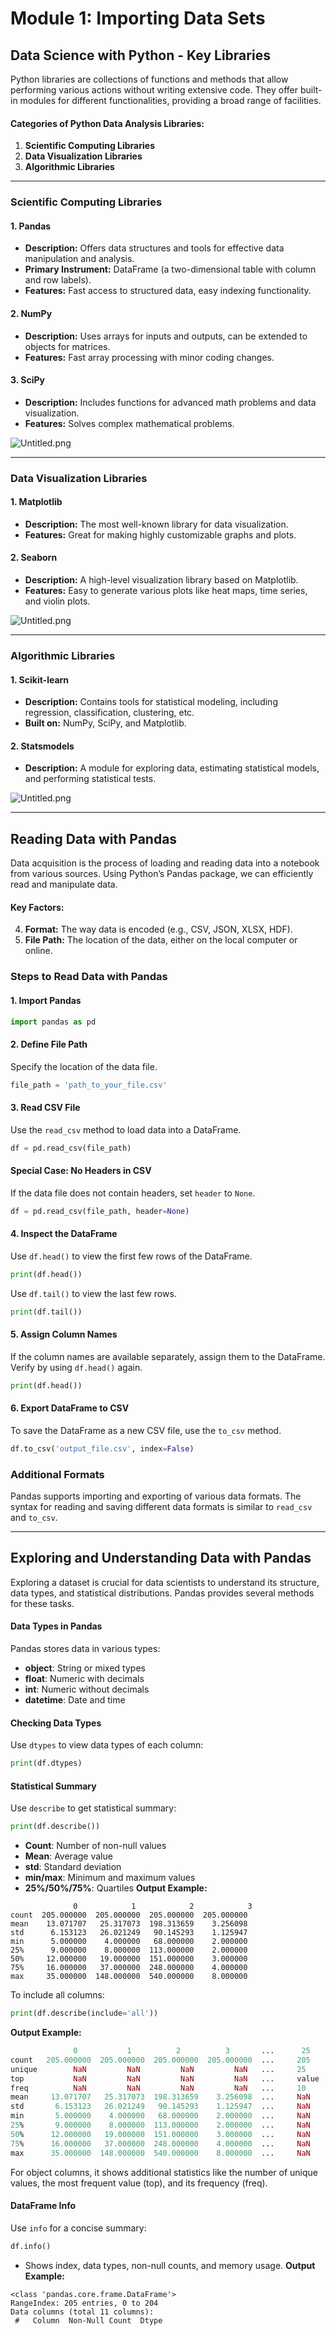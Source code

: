 

# Module 1: Importing Data Sets
## Data Science with Python - Key Libraries
Python libraries are collections of functions and methods that allow performing various actions without writing extensive code. They offer built-in modules for different functionalities, providing a broad range of facilities.
#### Categories of Python Data Analysis Libraries:
1. **Scientific Computing Libraries**
2. **Data Visualization Libraries**
3. **Algorithmic Libraries**

___
### Scientific Computing Libraries
#### 1. **Pandas**
- **Description:** Offers data structures and tools for effective data manipulation and analysis.
- **Primary Instrument:** DataFrame (a two-dimensional table with column and row labels).
- **Features:** Fast access to structured data, easy indexing functionality.
#### 2. **NumPy**
- **Description:** Uses arrays for inputs and outputs, can be extended to objects for matrices.
- **Features:** Fast array processing with minor coding changes.
#### 3. **SciPy**
- **Description:** Includes functions for advanced math problems and data visualization.
- **Features:** Solves complex mathematical problems.

![Untitled.png](https://prod-files-secure.s3.us-west-2.amazonaws.com/03e82b26-cccb-4906-bb56-adabcbdc0655/997ac361-58a8-4f04-bb0f-79fea4baa761/Untitled.png?X-Amz-Algorithm=AWS4-HMAC-SHA256&X-Amz-Content-Sha256=UNSIGNED-PAYLOAD&X-Amz-Credential=ASIAZI2LB4666GMW2VKC%2F20250206%2Fus-west-2%2Fs3%2Faws4_request&X-Amz-Date=20250206T201555Z&X-Amz-Expires=3600&X-Amz-Security-Token=IQoJb3JpZ2luX2VjEEsaCXVzLXdlc3QtMiJFMEMCHw03y%2BUAlgzV6uWGRGcds4P6HHJ7i%2BKpm1PSST%2BWfHoCIGUzlxWDWlTRgXzgjLocsXyYZE8iPjb%2FS90g6X7PMN2AKv8DCGMQABoMNjM3NDIzMTgzODA1IgxUwQ3GZspHHOjcsqsq3ANsRdlQ6ZGp6g2IERsDgQuniWDF28sEWM2y5TJ%2FKr3H2v2Lg3gBRDtEIT%2FDCzmuvodqiueLlnVRFsxuxrEtzup7ba3QseqXuBeKUVEa5TMyMdgDVgowVPNDRkb8JIGw76nsolSTniZjEz4%2F23sK%2FD1fdTTLjRFYgbxCSy34hZMpkVG0h8oB0T%2B90dr%2FY%2BrnazVk9%2BsI96tC2WC5jI1%2FthsN4cGNJ%2FxGuM13n19PVJGlBf4%2Ft%2FQLhq%2FWQYrHSq%2BwlCfqfAy5q%2F%2BZmnSbZ3Ph5%2FWftdzBOd%2FDFpxM57wRlyhoob7nxKaedruGXR2ie8bEAop3PwXSpku8lNvM2KguEEpGkH5EGgA2rj%2FOITkIU5IT90Rwyx3F7%2BuXO3WUrQomHgqopUMTpkTj7aVRFeurQjaN1ip29gDta%2BYQtREXtaQbSSPhwlT1EQdcQBVWkxGjvzu7AQlf1ODtd5PgagOARF9Oww%2FYYkd1GF2OOHxZMM6hNk4Fris3p1GOZrVva0RS%2FJztYP8yHMQDP%2BL35MIOCHvJqKCIeDt4DGvU5Q%2FfrTJY1Qy4nWnkQsjVm1siRM81wpyyLU1bUOIV%2BTGsuGcsP6oWjSAeevfMrHMEfIMkkgczGF%2BvjaoDfolFdAdHRzDD%2B5O9BjqnASfRJoABQQQbu7PO0LGusLdPQlYhSxCGwrGwvQVXdGltZfZDQtge7KpLPV%2BnCHqxKOfziXPp5ZSeMrGiRHCeGHVpMeaXUwmmeE4F0JCbHHzvhKIOYicLr5FvBwse%2BgnwXbxQe5xoL%2Fb%2BxF%2Fi952FfF1dkTfJZP6rZwEo96%2FZCUjW8sLB6lXUAwvxI0Td0Te6pSLOC62ctrCJ8XdaZBLAX9hXt%2F%2F1A2F0&X-Amz-Signature=b6ea7e122769b70d4f258dcf9a4dd35eab7c9914a673b13f1c708b833cec42c2&X-Amz-SignedHeaders=host&x-id=GetObject)
___
### Data Visualization Libraries
#### 1. **Matplotlib**
- **Description:** The most well-known library for data visualization.
- **Features:** Great for making highly customizable graphs and plots.
#### 2. **Seaborn**
- **Description:** A high-level visualization library based on Matplotlib.
- **Features:** Easy to generate various plots like heat maps, time series, and violin plots.

![Untitled.png](https://prod-files-secure.s3.us-west-2.amazonaws.com/03e82b26-cccb-4906-bb56-adabcbdc0655/733d1e42-5a53-4fd8-90c1-3d85254369a6/Untitled.png?X-Amz-Algorithm=AWS4-HMAC-SHA256&X-Amz-Content-Sha256=UNSIGNED-PAYLOAD&X-Amz-Credential=ASIAZI2LB4665S45FF23%2F20250206%2Fus-west-2%2Fs3%2Faws4_request&X-Amz-Date=20250206T201554Z&X-Amz-Expires=3600&X-Amz-Security-Token=IQoJb3JpZ2luX2VjEEsaCXVzLXdlc3QtMiJGMEQCIBe%2BmWjuJb0k49JinRSE0gBiahJYV4WIMlCuxGbQse%2FYAiBQm17YBDGBKt3U9h54jnosHsIeJEAVKuoW3RO%2FM4jKcSr%2FAwhjEAAaDDYzNzQyMzE4MzgwNSIMso49i1inhxZf7DBAKtwDEitR7K2udJwsDXuVV9fum9bHTgu9qTeC3BAyY3pomUqli8W3iTeojxpB8e4%2FwFnuoUCVpfk9J%2BkNlUmFfCTR6vOOtL9N8C2fmqP1OqNfBm7Bw0HOC%2BOFuFzB1WCF4LLP25%2FNn%2Fhn9i6ufC3pQ39zHWWRwo3CiPRSz1ZMXiNBZYx6DixS6CRSsul6aK89KYEEpERqNK2U5JKDO%2FlMifj8UczUV3rS7lIUIazxrXTySEwQ6LyIYmfNMnK%2FjtIVzN5pgmPkbr7paUs4ubYkrRNPWpmM8d70wI4UibJjMafamSPW0TJ33pa%2FRwtozcEkfhOYDUR0PR%2Bw0FF20AZbMr6QWHHsjpt74U8PPTMdfzLkpsZPlf0LxjTeK0Y3au9NT%2B0WAP%2B%2FCVypRR7EyP28z3qrF15gRcBeIO1K5kppkCDoSfaa4i6ma%2F8J%2B9pBRWrkC6QFs%2BwE5e6oywv3jhJ4HLhbNmkM0R3rY6OagaaLmwySQgXELmKTkC8vdvilHyvVk8QGE7Es3c%2B5Zo%2BFZxQLwclVlcEfMaTiALaVID5cHZGdKc%2F%2F59KQVsxkaUl%2FzBILvcXi6zaqnXhv5LBiR7j%2F8rXXkG5hQhQPHuozz%2B1FEvt1rpIZ9amQIleSTdDSLY4w2%2FuTvQY6pgG3yniOFZqhXQF56uDi35FMRTkrt52%2B%2F1dNvvBtA0bdX7H92oFJ4gOU7xsHJoWjyY8mCYGtvTdgWtPXD%2FfJx1Gz2s235%2FWimCIW%2Fhu4SHqB%2F6jHj2T6x%2BDknK8GWqxC3WYg3ivCxVVrPQlQyfRFR2GrFPSIrn0J2ZALyzOtDYAX3EJ1J7onx78O52X8U6WrOHZwfYnx1xMnsPQeDKMO4onyrwTMU%2B3X&X-Amz-Signature=3aacc058a44fa8773c3409f815b6051ae0a6349e4c3291832df58c0c635855b2&X-Amz-SignedHeaders=host&x-id=GetObject)
___
### Algorithmic Libraries
#### 1. **Scikit-learn**
- **Description:** Contains tools for statistical modeling, including regression, classification, clustering, etc.
- **Built on:** NumPy, SciPy, and Matplotlib.
#### 2. **Statsmodels**
- **Description:** A module for exploring data, estimating statistical models, and performing statistical tests.

![Untitled.png](https://prod-files-secure.s3.us-west-2.amazonaws.com/03e82b26-cccb-4906-bb56-adabcbdc0655/c62885f5-417d-4179-834f-d68f8f2bdf39/Untitled.png?X-Amz-Algorithm=AWS4-HMAC-SHA256&X-Amz-Content-Sha256=UNSIGNED-PAYLOAD&X-Amz-Credential=ASIAZI2LB4665S45FF23%2F20250206%2Fus-west-2%2Fs3%2Faws4_request&X-Amz-Date=20250206T201554Z&X-Amz-Expires=3600&X-Amz-Security-Token=IQoJb3JpZ2luX2VjEEsaCXVzLXdlc3QtMiJGMEQCIBe%2BmWjuJb0k49JinRSE0gBiahJYV4WIMlCuxGbQse%2FYAiBQm17YBDGBKt3U9h54jnosHsIeJEAVKuoW3RO%2FM4jKcSr%2FAwhjEAAaDDYzNzQyMzE4MzgwNSIMso49i1inhxZf7DBAKtwDEitR7K2udJwsDXuVV9fum9bHTgu9qTeC3BAyY3pomUqli8W3iTeojxpB8e4%2FwFnuoUCVpfk9J%2BkNlUmFfCTR6vOOtL9N8C2fmqP1OqNfBm7Bw0HOC%2BOFuFzB1WCF4LLP25%2FNn%2Fhn9i6ufC3pQ39zHWWRwo3CiPRSz1ZMXiNBZYx6DixS6CRSsul6aK89KYEEpERqNK2U5JKDO%2FlMifj8UczUV3rS7lIUIazxrXTySEwQ6LyIYmfNMnK%2FjtIVzN5pgmPkbr7paUs4ubYkrRNPWpmM8d70wI4UibJjMafamSPW0TJ33pa%2FRwtozcEkfhOYDUR0PR%2Bw0FF20AZbMr6QWHHsjpt74U8PPTMdfzLkpsZPlf0LxjTeK0Y3au9NT%2B0WAP%2B%2FCVypRR7EyP28z3qrF15gRcBeIO1K5kppkCDoSfaa4i6ma%2F8J%2B9pBRWrkC6QFs%2BwE5e6oywv3jhJ4HLhbNmkM0R3rY6OagaaLmwySQgXELmKTkC8vdvilHyvVk8QGE7Es3c%2B5Zo%2BFZxQLwclVlcEfMaTiALaVID5cHZGdKc%2F%2F59KQVsxkaUl%2FzBILvcXi6zaqnXhv5LBiR7j%2F8rXXkG5hQhQPHuozz%2B1FEvt1rpIZ9amQIleSTdDSLY4w2%2FuTvQY6pgG3yniOFZqhXQF56uDi35FMRTkrt52%2B%2F1dNvvBtA0bdX7H92oFJ4gOU7xsHJoWjyY8mCYGtvTdgWtPXD%2FfJx1Gz2s235%2FWimCIW%2Fhu4SHqB%2F6jHj2T6x%2BDknK8GWqxC3WYg3ivCxVVrPQlQyfRFR2GrFPSIrn0J2ZALyzOtDYAX3EJ1J7onx78O52X8U6WrOHZwfYnx1xMnsPQeDKMO4onyrwTMU%2B3X&X-Amz-Signature=353de7ff826d968a1cda278067c72969b5966ddee5d13338b5f505fe3d70b480&X-Amz-SignedHeaders=host&x-id=GetObject)
___
## Reading Data with Pandas
Data acquisition is the process of loading and reading data into a notebook from various sources. Using Python’s Pandas package, we can efficiently read and manipulate data.
#### Key Factors:
4. **Format:** The way data is encoded (e.g., CSV, JSON, XLSX, HDF).
5. **File Path:** The location of the data, either on the local computer or online.
### Steps to Read Data with Pandas
#### 1. **Import Pandas**
```python
import pandas as pd
```
#### 2. **Define File Path**
Specify the location of the data file.
```python
file_path = 'path_to_your_file.csv'
```
#### 3. **Read CSV File**
Use the `read_csv` method to load data into a DataFrame.
```python
df = pd.read_csv(file_path)
```
#### Special Case: No Headers in CSV
If the data file does not contain headers, set `header` to `None`.
```python
df = pd.read_csv(file_path, header=None)
```
#### 4. **Inspect the DataFrame**
Use `df.head()` to view the first few rows of the DataFrame.
```python
print(df.head())
```
Use `df.tail()` to view the last few rows.
```python
print(df.tail())
```
#### 5. **Assign Column Names**
If the column names are available separately, assign them to the DataFrame.
Verify by using `df.head()` again.
```python
print(df.head())
```
#### 6. **Export DataFrame to CSV**
To save the DataFrame as a new CSV file, use the `to_csv` method.
```python
df.to_csv('output_file.csv', index=False)
```
### Additional Formats
Pandas supports importing and exporting of various data formats. The syntax for reading and saving different data formats is similar to `read_csv` and `to_csv`.
___
## Exploring and Understanding Data with Pandas
Exploring a dataset is crucial for data scientists to understand its structure, data types, and statistical distributions. Pandas provides several methods for these tasks.
#### Data Types in Pandas
Pandas stores data in various types:
- **object**: String or mixed types
- **float**: Numeric with decimals
- **int**: Numeric without decimals
- **datetime**: Date and time
#### Checking Data Types
Use `dtypes` to view data types of each column:
```python
print(df.dtypes)
```
#### Statistical Summary
Use `describe` to get statistical summary:
```python
print(df.describe())
```
- **Count**: Number of non-null values
- **Mean**: Average value
- **std**: Standard deviation
- **min/max**: Minimum and maximum values
- **25%/50%/75%**: Quartiles
**Output Example:**
```plain text
              0            1            2            3
count  205.000000  205.000000  205.000000  205.000000
mean    13.071707   25.317073  198.313659    3.256098
std      6.153123   26.021249   90.145293    1.125947
min      5.000000    4.000000   68.000000    2.000000
25%      9.000000    8.000000  113.000000    2.000000
50%     12.000000   19.000000  151.000000    3.000000
75%     16.000000   37.000000  248.000000    4.000000
max     35.000000  148.000000  540.000000    8.000000
```
To include all columns:
```python
print(df.describe(include='all'))
```
**Output Example:**
```r
              0           1          2          3       ...      25       26       27
count   205.000000  205.000000  205.000000  205.000000  ...     205      205      205
unique        NaN         NaN         NaN         NaN   ...     25       25       25
top           NaN         NaN         NaN         NaN   ...     value    value    value
freq          NaN         NaN         NaN         NaN   ...     10       10       10
mean     13.071707   25.317073  198.313659    3.256098  ...     NaN      NaN      NaN
std       6.153123   26.021249   90.145293    1.125947  ...     NaN      NaN      NaN
min       5.000000    4.000000   68.000000    2.000000  ...     NaN      NaN      NaN
25%       9.000000    8.000000  113.000000    2.000000  ...     NaN      NaN      NaN
50%      12.000000   19.000000  151.000000    3.000000  ...     NaN      NaN      NaN
75%      16.000000   37.000000  248.000000    4.000000  ...     NaN      NaN      NaN
max      35.000000  148.000000  540.000000    8.000000  ...     NaN      NaN      NaN
```
For object columns, it shows additional statistics like the number of unique values, the most frequent value (top), and its frequency (freq).
#### DataFrame Info
Use `info` for a concise summary:
```python
df.info()
```
- Shows index, data types, non-null counts, and memory usage.
**Output Example:**
```less
<class 'pandas.core.frame.DataFrame'>
RangeIndex: 205 entries, 0 to 204
Data columns (total 11 columns):
 #   Column  Non-Null Count  Dtype
